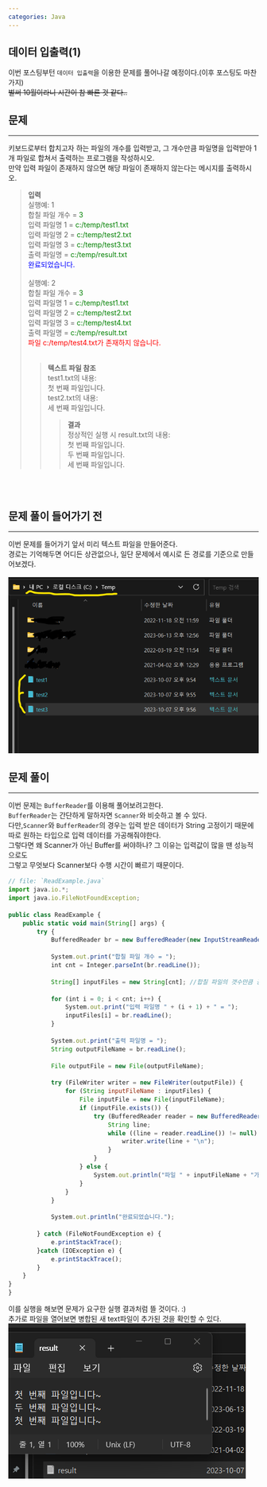 ```yaml
---
categories: Java
---
```


## 데이터 입출력(1)
  이번 포스팅부턴 `데이터 입출력`을 이용한 문제를 풀어나갈 예정이다.(이후 포스팅도 마찬가지) <br>
  ~~벌써 10월이라니 시간이 참 빠른 것 같다..~~
  
## 문제
___
키보드로부터 합치고자 하는 파일의 개수를 입력받고, 그 개수만큼 파일명을 입력받아 1개 파일로 합쳐서 출력하는 프로그램을 작성하시오.<br>
만약 입력 파일이 존재하지 않으면 해당 파일이 존재하지 않는다는 메시지를 출력하시오.<br>
> **입력** <br>
> 실행예: 1 <br>
> 합칠 파일 개수 = <span style="color:green">3</span><br>
> 입력 파일명 1 = <span style="color:green">c:/temp/test1.txt</span><br>
> 입력 파일명 2 = <span style="color:green">c:/temp/test2.txt</span><br>
> 입력 파일명 3 = <span style="color:green">c:/temp/test3.txt</span><br>
> 출력 파일명 = <span style="color:green">c:/temp/result.txt</span><br>
> <span style="color:blue">완료되었습니다.</span><br>
> <br>
> 실행예: 2<br>
> 합칠 파일 개수 = <span style="color:green">3</span><br>
> 입력 파일명 1 = <span style="color:green">c:/temp/test1.txt</span><br>
> 입력 파일명 2 = <span style="color:green">c:/temp/test2.txt</span><br>
> 입력 파일명 3 = <span style="color:green">c:/temp/test4.txt</span><br>
> 출력 파일명 = <span style="color:green">c:/temp/result.txt</span><br>
> <span style="color:red">파일 c:/temp/test4.txt가 존재하지 않습니다.</span><br>
> <br>
>> **텍스트 파일 참조**<br>
>> test1.txt의 내용:<br>
>> 첫 번째 파일입니다.<br>
>> test2.txt의 내용:<br>
>> 세 번째 파일입니다.<br>
>>> **결과**<br>
>>> 정상적인 실행 시 result.txt의 내용:<br>
>>> 첫 번째 파일입니다.<br>
>>> 두 번째 파일입니다.<br>
>>> 세 번째 파일입니다.<br>


<br>
<br>

## 문제 풀이 들어가기 전
  ___
  이번 문제를 들어가기 앞서 미리 텍스트 파일을 만들어준다.<br>
  경로는 기억해두면 어디든 상관없으나, 일단 문제에서 예시로 든 경로를 기준으로 만들어보겠다. <br>
  <br>
  ![첨부1](https://github.com/YuiLoong/YuiLoong.github.io/blob/master/assets/img/1007(1).png?raw=true)
  <br>
  
## 문제 풀이
  ___
  이번 문제는 `BufferReader`를 이용해 풀어보려고한다.<br>
  `BufferReader`는 간단하게 말하자면 `Scanner`와 비슷하고 볼 수 있다.<br>
  다만,`Scanner`와 `BufferReader`의 경우는 입력 받은 데이터가 String 고정이기 때문에<br>
  따로 원하는 타입으로 입력 데이터를 가공해줘야한다.<br>
  그렇다면 왜 Scanner가 아닌 Buffer를 써야하나? 그 이유는 입력값이 많을 땐 성능적으로도<br>
  그렇고 무엇보다 Scanner보다 수행 시간이 빠르기 때문이다.<br>
  

```js
// file: `ReadExample.java`
import java.io.*;
import java.io.FileNotFoundException;

public class ReadExample {
    public static void main(String[] args) {
        try {
            BufferedReader br = new BufferedReader(new InputStreamReader(System.in));
            
            System.out.print("합칠 파일 개수 = ");
            int cnt = Integer.parseInt(br.readLine());
            
            String[] inputFiles = new String[cnt]; //합칠 파일의 갯수만큼 공간 만들기
            
            for (int i = 0; i < cnt; i++) {
                System.out.print("입력 파일명 " + (i + 1) + " = ");
                inputFiles[i] = br.readLine();
            }
            
            System.out.print("출력 파일명 = ");
            String outputFileName = br.readLine();
            
            File outputFile = new File(outputFileName);
            
            try (FileWriter writer = new FileWriter(outputFile)) {
                for (String inputFileName : inputFiles) {
                    File inputFile = new File(inputFileName);
                    if (inputFile.exists()) {
                        try (BufferedReader reader = new BufferedReader(new FileReader(inputFile))) {
                            String line;
                            while ((line = reader.readLine()) != null) {
                                writer.write(line + "\n");
                            }
                        }
                    } else {
                        System.out.println("파일 " + inputFileName + "가 존재하지 않습니다.");
                    }
                }
            }
            
            System.out.println("완료되었습니다.");
            
        } catch (FileNotFoundException e) {
        	e.printStackTrace();
        }catch (IOException e) {
            e.printStackTrace();
        } 
    }
}
}

```
  이를 실행을 해보면 문제가 요구한 실행 결과처럼 뜰 것이다. :)
  <br>
  추가로 파일을 열어보면 병합된 새 text파일이 추가된 것을 확인할 수 있다.
  <br>
![첨부1](../assets/img/1007(2).png)
